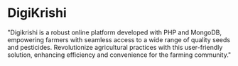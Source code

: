 # DigiKrishi
 "Digikrishi is a robust online platform developed with PHP and MongoDB, empowering farmers with seamless access to a wide range of quality seeds and pesticides. Revolutionize agricultural practices with this user-friendly solution, enhancing efficiency and convenience for the farming community."
